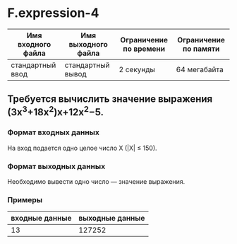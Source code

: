 # F.expression-4
|Имя входного файла|Имя выходного файла|Ограничение по времени|Ограничение по памяти|
|-|-|-|-|
|стандартный ввод|стандартный вывод|2 секунды|64 мегабайта|

## Требуется вычислить значение выражения (3x<sup>3</sup>+18x<sup>2</sup>)x+12x<sup>2</sup>−5.

### Формат входных данных
На вход подается одно целое число X (|X| ≤ 150).
### Формат выходных данных
Необходимо вывести одно число — значение выражения.
### Примеры
|входные данные|выходные данные|
|-|-|
|13|127252|
